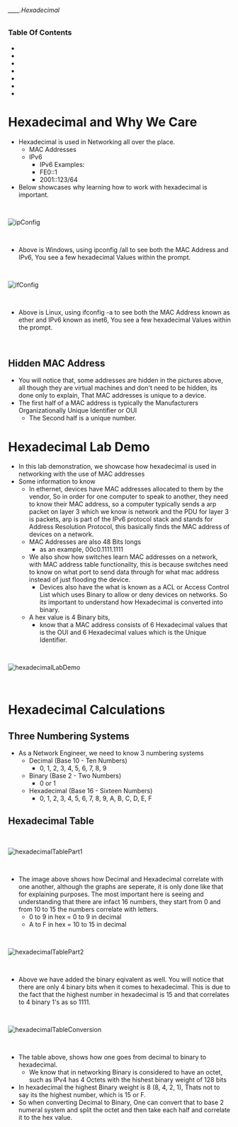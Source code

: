 ###### ____.Hexadecimal

<!-- Table Of Contents -->

### Table Of Contents
- [](#)
- [](#)
- [](#)
- [](#)
- [](#)
- [](#)
- [](#)

# Hexadecimal and Why We Care
* Hexadecimal is used in Networking all over the place.
    * MAC Addresses
    * IPv6
        * IPv6 Examples:
        * FE0::1
        * 2001::123/64
* Below showcases why learning how to work with hexadecimal is important.
<br>

![ipConfig](./src/ipConfigHexadecimal.png)

<br>

* Above is Windows, using ipconfig /all to see both the MAC Address and IPv6, You see a few hexadecimal Values within the prompt.

<br>

![ifConfig](./src/ifConfigHexadecimal.png)

<br>

* Above is Linux, using ifconfig -a to see both the MAC Address known as ether and IPv6 known as inet6, You see a few hexadecimal Values within the prompt.

<br>

## Hidden MAC Address
* You will notice that, some addresses are hidden in the pictures above, all though they are virtual machines and don't need to be hidden, its done only to explain, That MAC addresses is unique to a device.
* The first half of a MAC address is typically the Manufacturers Organizationally Unique Identifier or OUI
    * The Second half is a unique number.

# Hexadecimal Lab Demo
* In this lab demonstration, we showcase how hexadecimal is used in networking with the use of MAC addresses
* Some information to know
    * In ethernet, devices have MAC addresses allocated to them by the vendor, So in order for one computer to speak to another, they need to know their MAC address, so a computer typically sends a arp packet on layer 3 which we know is network and the PDU for layer 3 is packets, arp is part of the IPv6 protocol stack and stands for Address Resolution Protocol, this basically finds the MAC address of devices on a network.
    * MAC Addresses are also 48 Bits longs
        * as an example, 00c0.1111.1111
    * We also show how switches learn MAC addresses on a network, with MAC address table functionailty, this is because switches need to know on what port to send data through for what mac address instead of just flooding the device. 
        * Devices also have the what is known as a ACL or Access Control List which uses Binary to allow or deny devices on networks. So its important to understand how Hexadecimal is converted into binary.
    * A hex value is 4 Binary bits, 
        * know that a MAC address consists of 6 Hexadecimal values that is the OUI and 6 Hexadecimal values which is the Unique Identifier.

<br>

![hexadecimalLabDemo](./src/hexadecimalLabDemo.gif "This showcasing hexadecimal and how it is incorporated in networking")

<br>

# Hexadecimal Calculations
## Three Numbering Systems
* As a Network Engineer, we need to know 3 numbering systems
     * Decimal (Base 10 - Ten Numbers)
        * 0, 1, 2, 3, 4, 5, 6, 7, 8, 9
    * Binary (Base 2 - Two Numbers)
        * 0 or 1
    * Hexadecimal (Base 16 - Sixteen Numbers)
        *  0, 1, 2, 3, 4, 5, 6, 7, 8, 9, A, B, C, D, E, F

## Hexadecimal Table

<br>

![hexadecimalTablePart1](./src/hexadecimalTablePart1.png)

<br>

* The image above shows how Decimal and Hexadecimal correlate with one another, although the graphs are seperate, it is only done like that for explaining purposes. The most important here is seeing and understanding that there are infact 16 numbers, they start from 0 and from 10 to 15 the numbers correlate with letters. 
    * 0 to 9 in hex = 0 to 9 in decimal
    * A to F in hex = 10 to 15 in decimal

<br>

![hexadecimalTablePart2](./src/hexadecimalTablePart2.png)

<br>

* Above we have added the binary eqivalent as well. You will notice that there are only 4 binary bits when it comes to hexadecimal. This is due to the fact that the highest number in hexadecimal is 15 and that correlates to 4 binary 1's as so 1111.

<br>

![hexadecimalTableConversion](./src/hexadecimalTableConversion.png)

<br>

* The table above, shows how one goes from decimal to binary to hexadecimal. 
    * We know that in networking Binary is considered to have an octet, such as IPv4 has 4 Octets with the hishest binary weight of 128 bits
* In hexadecimal the highest Binary weight is 8 (8, 4, 2, 1), Thats not to say its the highest number, which is 15 or F.
* So when converting Decimal to Binary, One can convert that to base 2 numeral system and split the octet and then take each half and correlate it to the hex value.


